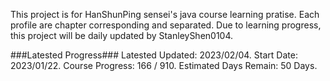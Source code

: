 This project is for HanShunPing sensei's java course learning pratise.
Each profile are chapter corresponding and separated.
Due to learning progress, this project will be daily updated by StanleyShen0104.

###Latested Progress###
Latested Updated: 2023/02/04.
Start Date: 2023/01/22.
Course Progress: 166 / 910.
Estimated Days Remain: 50 Days.
